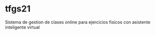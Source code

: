 # tfgs21
Sistema de gestion de clases online para ejercicios fisicos con asistente inteligente virtual
